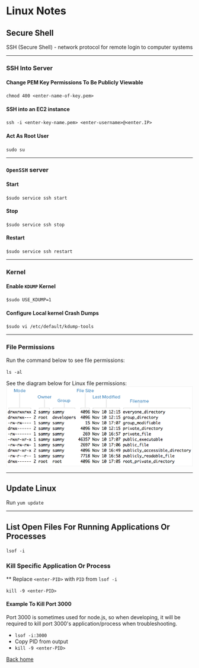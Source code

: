 # Linux Notes

## Secure Shell

SSH (Secure Shell) - network protocol for remote login to computer systems

---

### SSH Into Server

#### Change PEM Key Permissions To Be Publicly Viewable

`chmod 400 <enter-name-of-key.pem>`


#### SSH into an EC2 instance

`ssh -i <enter-key-name.pem> <enter-username>@<enter.IP>`

#### Act As Root User

`sudo su`

---

### `OpenSSH` server

#### Start

`$sudo service ssh start`

#### Stop

`$sudo service ssh stop`

#### Restart

`$sudo service ssh restart`

---

### Kernel

#### Enable `KDUMP` Kernel

`$sudo USE_KDUMP=1`

#### Configure Local kernel Crash Dumps

`$sudo vi /etc/default/kdump-tools`

---

### File Permissions

Run the command below to see file permissions:

`ls -al`

See the diagram below for Linux file permissions:
![permissions diagram](./assets/linux-permissions-diagram.png)

---

## Update Linux

Run `yum update`

---

## List Open Files For Running Applications Or Processes

`lsof -i`

### Kill Specific Application Or Process

** Replace `<enter-PID>` with `PID` from `lsof -i`

`kill -9 <enter-PID>`

#### Example To Kill Port 3000

Port 3000 is sometimes used for node.js, so when developing, it will be required to kill port 3000's application/process when troubleshooting.

* `lsof -i:3000`
* Copy PID from output
* `kill -9 <enter-PID>`

[Back home](../README.md)
